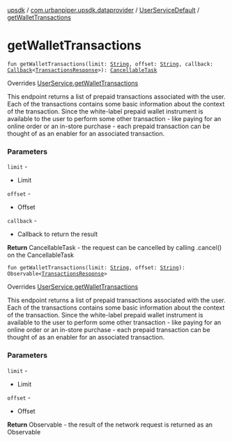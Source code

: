 [upsdk](../../index.md) / [com.urbanpiper.upsdk.dataprovider](../index.md) / [UserServiceDefault](index.md) / [getWalletTransactions](./get-wallet-transactions.md)

# getWalletTransactions

`fun getWalletTransactions(limit: `[`String`](https://kotlinlang.org/api/latest/jvm/stdlib/kotlin/-string/index.html)`, offset: `[`String`](https://kotlinlang.org/api/latest/jvm/stdlib/kotlin/-string/index.html)`, callback: `[`Callback`](../-callback/index.md)`<`[`TransactionsResponse`](../../com.urbanpiper.upsdk.model.networkresponse/-transactions-response/index.md)`>): `[`CancellableTask`](../-cancellable-task/index.md)

Overrides [UserService.getWalletTransactions](../-user-service/get-wallet-transactions.md)

This endpoint returns a list of prepaid transactions associated with the user.
Each of the transactions contains some basic information about the context of the transaction.
Since the white-label prepaid wallet instrument is available to the user to perform some other
transaction - like paying for an online order or an in-store purchase -
each prepaid transaction can be thought of as an enabler for an associated transaction.

### Parameters

`limit` -
* Limit

`offset` -
* Offset

`callback` -
* Callback to return the result

**Return**
CancellableTask - the request can be cancelled by calling .cancel() on the CancellableTask

`fun getWalletTransactions(limit: `[`String`](https://kotlinlang.org/api/latest/jvm/stdlib/kotlin/-string/index.html)`, offset: `[`String`](https://kotlinlang.org/api/latest/jvm/stdlib/kotlin/-string/index.html)`): Observable<`[`TransactionsResponse`](../../com.urbanpiper.upsdk.model.networkresponse/-transactions-response/index.md)`>`

Overrides [UserService.getWalletTransactions](../-user-service/get-wallet-transactions.md)

This endpoint returns a list of prepaid transactions associated with the user.
Each of the transactions contains some basic information about the context of the transaction.
Since the white-label prepaid wallet instrument is available to the user to perform some other
transaction - like paying for an online order or an in-store purchase -
each prepaid transaction can be thought of as an enabler for an associated transaction.

### Parameters

`limit` -
* Limit

`offset` -
* Offset

**Return**
Observable - the result of the network request is returned as an Observable

